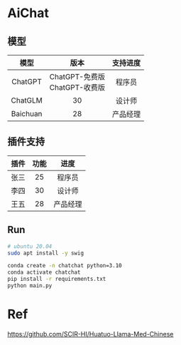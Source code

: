 # AiChat

## 模型
| 模型 | 版本 | 支持进度 |
| :--: | :--: | :--: | 
| ChatGPT | ChatGPT-免费版 <br> ChatGPT-收费版| 程序员 | 
| ChatGLM | 30 | 设计师 | 
| Baichuan | 28 | 产品经理 |

## 插件支持
| 插件 | 功能 | 进度 |  
| :--: | :--: | :--: |  
| 张三 | 25 | 程序员 |  
| 李四 | 30 | 设计师 |  
| 王五 | 28 | 产品经理 |

## Run
```bash
# ubuntu 20.04
sudo apt install -y swig

conda create -n chatchat python=3.10
conda activate chatchat
pip install -r requirements.txt
python main.py
```

# Ref
https://github.com/SCIR-HI/Huatuo-Llama-Med-Chinese